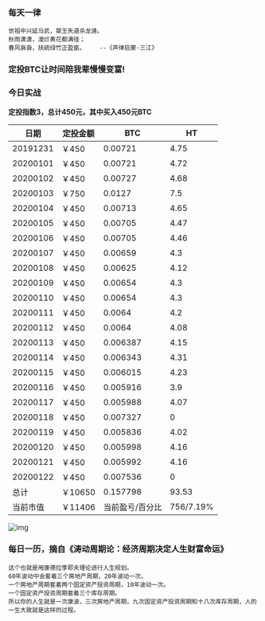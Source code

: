 ### 每天一律

```text
世祖中兴延马武，桀王失道杀龙逄。
秋雨潇潇，漫烂黄花都满径；
春风袅袅，扶疏绿竹正盈窗。    --《声律启蒙·三江》
```

### 定投BTC让时间陪我辈慢慢变富!

### 今日实战

**定投指数3，总计450元，其中买入450元BTC**

| 日期     | 定投金额 | BTC             | HT        |
| -------- | -------- | --------------- | --------- |
| 20191231 | ￥450    | 0.00721         | 4.75      |
| 20200101 | ￥450    | 0.00721         | 4.72      |
| 20200102 | ￥450    | 0.00727         | 4.68      |
| 20200103 | ￥750    | 0.0127          | 7.5       |
| 20200104 | ￥450    | 0.00713         | 4.65      |
| 20200105 | ￥450    | 0.00705         | 4.47      |
| 20200106 | ￥450    | 0.00705         | 4.46      |
| 20200107 | ￥450    | 0.00659         | 4.3       |
| 20200108 | ￥450    | 0.00625         | 4.12      |
| 20200109 | ￥450    | 0.00654         | 4.3       |
| 20200110 | ￥450    | 0.00654         | 4.3       |
| 20200111 | ￥450    | 0.0064          | 4.2       |
| 20200112 | ￥450    | 0.0064          | 4.08      |
| 20200113 | ￥450    | 0.006387        | 4.15      |
| 20200114 | ￥450    | 0.006343        | 4.31      |
| 20200115 | ￥450    | 0.006015        | 4.23      |
| 20200116 | ￥450    | 0.005916        | 3.9      |
| 20200117 | ￥450    | 0.005988        | 4.07      |
| 20200118 | ￥450    | 0.007327        | 0      |
| 20200119 | ￥450    | 0.005836        | 4.02      |
| 20200120 | ￥450    | 0.005998        | 4.16      |
| 20200121 | ￥450    | 0.005992        | 4.16      |
| 20200122 | ￥450    | 0.007536        | 0      |
| 总计     | ￥10650   | 0.157798        | 93.53     |
| 当前市值 | ￥11406   | 当前盈亏/百分比 | 756/7.19% |

![img](https://oss02.bihu.com/image/20200122/8aaec951c1a738fa79eda451d3ce6eef_GY4DEKRTGA3A.jpg)

### 每日一历，摘自《涛动周期论：经济周期决定人生财富命运》

```text
这个也就是用康德拉季耶夫理论进行人生规划。
60年波动中会套着三个房地产周期，20年波动一次。
一个房地产周期套着两个固定资产投资周期，10年波动一次。
一个固定资产投资周期套着三个库存周期。
所以你的人生就是一次康波，三次房地产周期，九次固定资产投资周期和十八次库存周期，人的一生大致就是这样的过程。
```